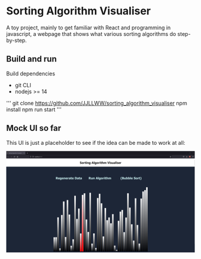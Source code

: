 # Sorting Algorithm Visualiser

A toy project, mainly to get familiar with React and programming in javascript, a webpage that shows what various sorting algorithms do step-by-step.

## Build and run

Build dependencies

* git CLI
* nodejs >= 14

'''
git clone https://github.com/JJLLWW/sorting_algorithm_visualiser
npm install
npm run start
'''

## Mock UI so far

This UI is just a placeholder to see if the idea can be made to work at all:

![Picture Of The UI](/git_markdown/mock1.png)